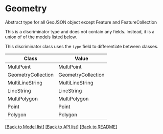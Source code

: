 # Geometry

Abstract type for all GeoJSON object except Feature and FeatureCollection

This is a discriminator type and does not contain any fields. Instead, it is a union
of of the models listed below.

This discriminator class uses the `type` field to differentiate between classes.

| Class | Value
| ------------ | -------------
MultiPoint | MultiPoint
GeometryCollection | GeometryCollection
MultiLineString | MultiLineString
LineString | LineString
MultiPolygon | MultiPolygon
Point | Point
Polygon | Polygon


[[Back to Model list]](../../../../README.md#models-v1-link) [[Back to API list]](../../../../README.md#apis-v1-link) [[Back to README]](../../../../README.md)
